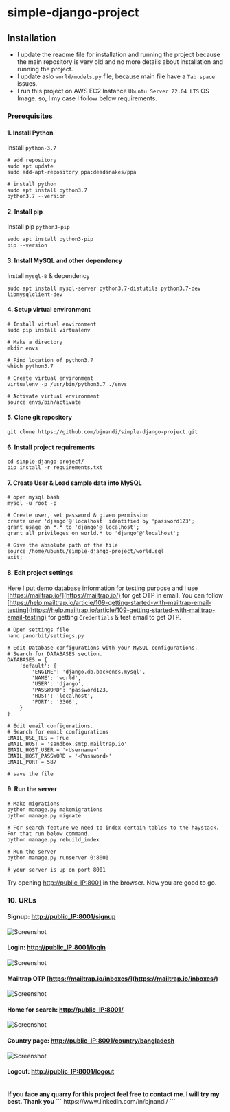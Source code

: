 # simple-django-project
## Installation
- I update the readme file for installation and running the project because the main repository is very old and no more details about installation and running the project.
- I update aslo ```world/models.py``` file, because main file have a ```Tab space``` issues.
- I run this project on AWS EC2 Instance ```Ubuntu Server 22.04 LTS``` OS Image. so, I my case I follow below requirements.

### Prerequisites

#### 1. Install Python
Install ```python-3.7```

```
# add repository
sudo apt update
sudo add-apt-repository ppa:deadsnakes/ppa

# install python 
sudo apt install python3.7
python3.7 --version
```
#### 2. Install pip  
Install pip ```python3-pip```

```
sudo apt install python3-pip
pip --version
```

#### 3. Install MySQL and other dependency
Install ```mysql-8``` & dependency
```
sudo apt install mysql-server python3.7-distutils python3.7-dev libmysqlclient-dev
```

#### 4. Setup virtual environment
```
# Install virtual environment
sudo pip install virtualenv

# Make a directory
mkdir envs

# Find location of python3.7
which python3.7

# Create virtual environment
virtualenv -p /usr/bin/python3.7 ./envs

# Activate virtual environment
source envs/bin/activate
```

#### 5. Clone git repository
```
git clone https://github.com/bjnandi/simple-django-project.git
```

#### 6. Install project requirements
```
cd simple-django-project/
pip install -r requirements.txt
```

#### 7. Create User & Load sample data into MySQL
```
# open mysql bash
mysql -u root -p

# Create user, set password & given permission
create user 'django'@'localhost' identified by 'password123';
grant usage on *.* to 'django'@'localhost';
grant all privileges on world.* to 'django'@'localhost';

# Give the absolute path of the file
source /home/ubuntu/simple-django-project/world.sql
exit;
```

#### 8. Edit project settings
Here I put demo database information for testing purpose and I use [https://mailtrap.io/](https://mailtrap.io/) for get OTP in email. You can follow [https://help.mailtrap.io/article/109-getting-started-with-mailtrap-email-testing](https://help.mailtrap.io/article/109-getting-started-with-mailtrap-email-testing) for getting ```Credentials``` & test email to get OTP.
```
# Open settings file
nano panorbit/settings.py

# Edit Database configurations with your MySQL configurations.
# Search for DATABASES section.
DATABASES = {
    'default': {
        'ENGINE': 'django.db.backends.mysql',
        'NAME': 'world',
        'USER': 'django',
        'PASSWORD': 'password123,
        'HOST': 'localhost',
        'PORT': '3306',
    }
}

# Edit email configurations.
# Search for email configurations
EMAIL_USE_TLS = True
EMAIL_HOST = 'sandbox.smtp.mailtrap.io'
EMAIL_HOST_USER = '<Username>'
EMAIL_HOST_PASSWORD = '<Password>'
EMAIL_PORT = 587

# save the file
```
#### 9. Run the server
```
# Make migrations
python manage.py makemigrations
python manage.py migrate

# For search feature we need to index certain tables to the haystack. For that run below command.
python manage.py rebuild_index

# Run the server
python manage.py runserver 0:8001

# your server is up on port 8001
```
Try opening [http://public_IP:8001](http://public_IP:8001) in the browser.
Now you are good to go.

### 10. URLs
#### Signup: [http://public_IP:8001/signup](http://public_IP:8001/signup)
![Screenshot](/Screenshot/Screenshot_1.jpg)
<br>
#### Login: [http://public_IP:8001/login](http://public_IP:8001/login)
![Screenshot](/Screenshot/Screenshot_2.jpg)
<br>
#### Mailtrap OTP  [https://mailtrap.io/inboxes/](https://mailtrap.io/inboxes/)
![Screenshot](/Screenshot/Screenshot_3.jpg)
<br>
#### Home for search: [http://public_IP:8001/](http://public_IP:8001/)
![Screenshot](/Screenshot/Screenshot_4.jpg)
<br>
#### Country page: [http://public_IP:8001/country/bangladesh](http://public_IP:8001/country/bangladesh)
![Screenshot](/Screenshot/Screenshot_5.jpg)
<br>
#### Logout: [http://public_IP:8001/logout](http://public_IP:8001/logout)
<br>
<b>If you face any quarry for this project feel free to contact me. I will try my best. Thank you</b>
```
https://www.linkedin.com/in/bjnandi/
```

